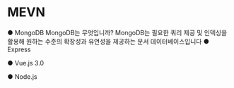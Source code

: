 # MEVN

● MongoDB
MongoDB는 무엇입니까?
MongoDB는 필요한 쿼리 제공 및 인덱싱을 활용해 원하는 수준의 확장성과 유연성을 제공하는 문서 데이터베이스입니다
● Express

● Vue.js 3.0

● Node.js
